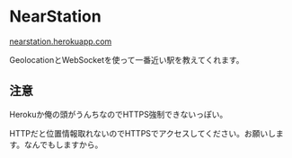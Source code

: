 # NearStation

[nearstation.herokuapp.com](https://nearstation.herokuapp.com)

GeolocationとWebSocketを使って一番近い駅を教えてくれます。

## 注意

Herokuか俺の頭がうんちなのでHTTPS強制できないっぽい。

HTTPだと位置情報取れないのでHTTPSでアクセスしてください。お願いします。なんでもしますから。
